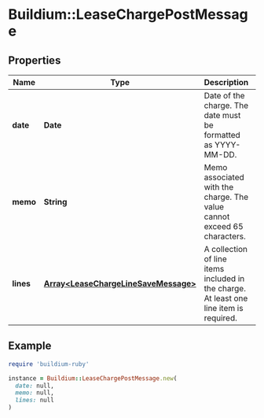 # Buildium::LeaseChargePostMessage

## Properties

| Name | Type | Description | Notes |
| ---- | ---- | ----------- | ----- |
| **date** | **Date** | Date of the charge. The date must be formatted as YYYY-MM-DD. | [optional] |
| **memo** | **String** | Memo associated with the charge. The value cannot exceed 65 characters. | [optional] |
| **lines** | [**Array&lt;LeaseChargeLineSaveMessage&gt;**](LeaseChargeLineSaveMessage.md) | A collection of line items included in the charge. At least one line item is required. | [optional] |

## Example

```ruby
require 'buildium-ruby'

instance = Buildium::LeaseChargePostMessage.new(
  date: null,
  memo: null,
  lines: null
)
```

